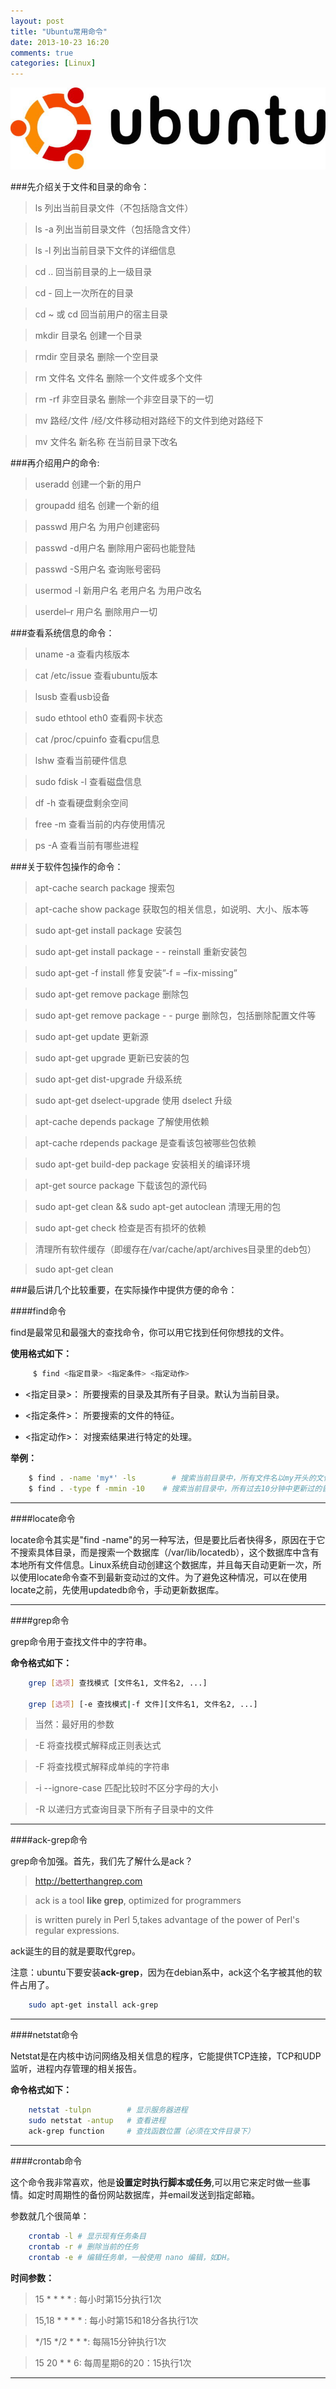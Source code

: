 ```yaml
---
layout: post
title: "Ubuntu常用命令"
date: 2013-10-23 16:20
comments: true
categories: [Linux]
---
```


![无法显示图片](/images/posts/2013-10-23/ubuntu.jpg "ubuntu")

###先介绍关于文件和目录的命令：

> ls 列出当前目录文件（不包括隐含文件）

> ls -a 列出当前目录文件（包括隐含文件）

> ls -l 列出当前目录下文件的详细信息

> cd .. 回当前目录的上一级目录

> cd - 回上一次所在的目录

> cd ~ 或 cd 回当前用户的宿主目录

> mkdir 目录名 创建一个目录

> rmdir 空目录名 删除一个空目录

> rm 文件名 文件名 删除一个文件或多个文件

> rm -rf 非空目录名 删除一个非空目录下的一切

> mv 路经/文件 /经/文件移动相对路经下的文件到绝对路经下

> mv 文件名 新名称 在当前目录下改名

###再介绍用户的命令:

> useradd 创建一个新的用户

>	groupadd 组名 创建一个新的组

>	passwd 用户名 为用户创建密码

>	passwd -d用户名 删除用户密码也能登陆

>	passwd -S用户名 查询账号密码

>	usermod -l 新用户名 老用户名 为用户改名

>	userdel–r 用户名 删除用户一切

###查看系统信息的命令：

> uname -a 查看内核版本

> cat /etc/issue 查看ubuntu版本

> lsusb 查看usb设备

> sudo ethtool eth0 查看网卡状态

> cat /proc/cpuinfo 查看cpu信息

> lshw 查看当前硬件信息

> sudo fdisk -l 查看磁盘信息

> df -h 查看硬盘剩余空间

> free -m 查看当前的内存使用情况

> ps -A 查看当前有哪些进程

###关于软件包操作的命令：

> apt-cache search package 搜索包

>	apt-cache show package 获取包的相关信息，如说明、大小、版本等

>	sudo apt-get install package 安装包

>	sudo apt-get install package - - reinstall 重新安装包

>	sudo apt-get -f install 修复安装”-f = –fix-missing”

>	sudo apt-get remove package 删除包

>	sudo apt-get remove package - - purge 删除包，包括删除配置文件等

>	sudo apt-get update 更新源

>	sudo apt-get upgrade 更新已安装的包

>	sudo apt-get dist-upgrade 升级系统

>	sudo apt-get dselect-upgrade 使用 dselect 升级

>	apt-cache depends package 了解使用依赖

>	apt-cache rdepends package 是查看该包被哪些包依赖

>	sudo apt-get build-dep package 安装相关的编译环境

>	apt-get source package 下载该包的源代码

>	sudo apt-get clean && sudo apt-get autoclean 清理无用的包

>	sudo apt-get check 检查是否有损坏的依赖

>	清理所有软件缓存（即缓存在/var/cache/apt/archives目录里的deb包）

>	sudo apt-get clean

###最后讲几个比较重要，在实际操作中提供方便的命令：

####find命令

  find是最常见和最强大的查找命令，你可以用它找到任何你想找的文件。

**使用格式如下：**

``` bash
	 $ find <指定目录> <指定条件> <指定动作>
```

- <指定目录>： 所要搜索的目录及其所有子目录。默认为当前目录。

- <指定条件>： 所要搜索的文件的特征。

- <指定动作>： 对搜索结果进行特定的处理。

**举例：**

``` bash
    $ find . -name 'my*' -ls		# 搜索当前目录中，所有文件名以my开头的文件，并显示它们的详细信息。
	$ find . -type f -mmin -10    # 搜索当前目录中，所有过去10分钟中更新过的普通文件。如果不加-type f参数，则搜索普通文件+特殊文件+目录。
```

-------------------------------------------------------------------------

####locate命令

locate命令其实是"find -name"的另一种写法，但是要比后者快得多，原因在于它不搜索具体目录，而是搜索一个数据库（/var/lib/locatedb），这个数据库中含有本地所有文件信息。Linux系统自动创建这个数据库，并且每天自动更新一次，所以使用locate命令查不到最新变动过的文件。为了避免这种情况，可以在使用locate之前，先使用updatedb命令，手动更新数据库。

-------------------------------------------------------------------------

####grep命令

grep命令用于查找文件中的字符串。

**命令格式如下：**

``` bash
	grep [选项] 查找模式 [文件名1, 文件名2, ...]

	grep [选项] [-e 查找模式|-f 文件][文件名1, 文件名2, ...]
```

> 当然：最好用的参数

>	-E 将查找模式解释成正则表达式

>	-F 将查找模式解释成单纯的字符串

>	-i --ignore-case 匹配比较时不区分字母的大小

>	-R 以递归方式查询目录下所有子目录中的文件

-------------------------------------------------------------------------

####ack-grep命令 

grep命令加强。首先，我们先了解什么是ack？

>	http://betterthangrep.com

>	ack is a tool **like grep**, optimized for programmers

>	is written purely in Perl 5,takes advantage of the power of Perl's regular expressions.

ack诞生的目的就是要取代grep。

注意：ubuntu下要安装**ack-grep**，因为在debian系中，ack这个名字被其他的软件占用了。 

``` bash
    sudo apt-get install ack-grep
```

-------------------------------------------------------------------------

####netstat命令

 Netstat是在内核中访问网络及相关信息的程序，它能提供TCP连接，TCP和UDP监听，进程内存管理的相关报告。

**命令格式如下：**

``` bash
    netstat -tulpn	      # 显示服务器进程
    sudo netstat -antup   # 查看进程
    ack-grep function     # 查找函数位置（必须在文件目录下）
```

-------------------------------------------------------------------------

####crontab命令

这个命令我非常喜欢，他是**设置定时执行脚本或任务**,可以用它来定时做一些事情。如定时周期性的备份网站数据库，并email发送到指定邮箱。

参数就几个很简单：

``` bash
    crontab -l # 显示现有任务条目 
    crontab -r # 删除当前的任务 
    crontab -e # 编辑任务单，一般使用 nano 编辑，如DH。
```

**时间参数：**

> 15 \* \* \* \* : 每小时第15分执行1次 

> 15,18 \* \* \* \* : 每小时第15和18分各执行1次 

> \*/15 \*/2 \* \* \*: 每隔15分钟执行1次 

> 15 20 \* \* 6: 每周星期6的20：15执行1次

-------------------------------------------------------------------------
